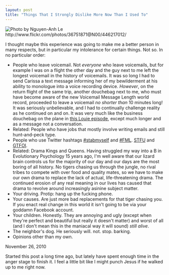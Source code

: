 ```yaml
---
layout: post
title: "Things That I Strongly Dislike More Now Than I Used To"
---
```


<img src="http://farm1.static.flickr.com/229/446217012_1d28cf9705.jpg" title="Photo by Nguyen-Anh Le http://www.flickr.com/photos/36751871@N00/446217012/">

I thought maybe this experience was going to make me a better person in many respects, but in particular my intolerance for certain things. Not so. In no particular order:

* People who leave voicemail. Not _everyone_ who leave voicemails, but for example I was on a flight the other day and the guy next to me left the longest voicemail in the history of voicemails. It was so long I had to send Carissa a text message informing her of my bewilderment at his ability to monologue into a voice recording device. _However_, on the return flight of the same trip, another douchebag next to me, who must have become aware of the new Voicemail Message Length world record, proceeded to leave a voicemail _no shorter than_ 10 minutes long! It was seriously unbelievable, and I had to continually challenge reality as he continued on and on. It was very much like the business douchebag on the plane in [this Louie episode](http://vod.fxnetworks.com/watch/louie/221105606001), except much longer and as a message not a conversation.  
* Related: People who have jobs that mostly involve writing emails and still hunt-and-peck type. 
* People who use Twitter hashtags [#stabmyself](http://twitter.com/#!/search/%23stabmyself) and [#FML](http://twitter.com/#!/search/%23FML). [STFU](http://twitter.com/#!/search/STFU) and [GTFOI](http://twitter.com/#!/search/GTFOI).
* Related: Drama Kings and Queens. Having struggled my way into a B in Evolutionary Psychology 15 years ago, I'm well aware that our lizard brain controls us for the majority of our day and our days are the most boring of all history. No tigers chasing us through the jungle, no rival tribes to compete with over food and quality mates, so we have to make our own drama to replace the lack of actual, life-threatening drama. The continued erosion of any real meaning in our lives has caused that drama to revolve around increasingly asinine subject matter. 
* Your driving. Protip: hang up the fucking phone.
* Your causes. Are just more bad replacements for that tiger chasing you. If you enact real change in this world it isn't going to be via your goddamn Facebook account.
* Your children. Honestly. They are annoying and ugly (except when they're perfect and beautiful but really it doesn't matter) and worst of all (and I don't mean this in the maniacal way it will sound) _still alive_.
* The neighbor's dog. He seriously will. not. stop. barking. 
* Opinions other than my own.

<p class="date">November 26, 2010</p>

<p class="postscript">Started this post a long time ago, but lately have spent enough time in the anger stage to finish it. I feel a little bit like I might punch Jesus if he walked up to me right now.</p>